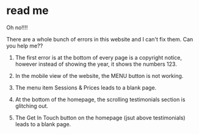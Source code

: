# read me

Oh no!!!!

There are a whole bunch of errors in this website and I can't fix them. Can you help me??

1. The first error is at the bottom of every page is a copyright notice, however instead of showing the year, it shows the numbers 123.

2. In the mobile view of the website, the MENU button is not working.

3. The menu item Sessions & Prices leads to a blank page.

4. At the bottom of the homepage, the scrolling testimonials section is glitching out.

5. The Get In Touch button on the homepage (jsut above testimonials) leads to a blank page.

